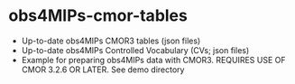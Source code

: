 # obs4MIPs-cmor-tables
- Up-to-date obs4MIPs CMOR3 tables (json files)
- Up-to-date obs4MIPs Controlled Vocabulary (CVs; json files) 
- Example for preparing obs4MIPs data with CMOR3.  REQUIRES USE OF CMOR 3.2.6 OR LATER.  See demo directory

